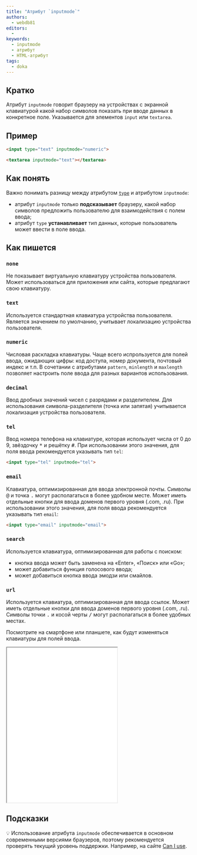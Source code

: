 ```yaml
---
title: "Атрибут `inputmode`"
authors:
  - webdb81
editors:
  -
keywords:
  - inputmode
  - атрибут
  - HTML-атрибут
tags:
  - doka
---
```


## Кратко

Атрибут `inputmode` говорит браузеру на устройствах с экранной клавиатурой какой набор символов показать при вводе данных в конкретное поле. Указывается для элементов `input` или `textarea`.

## Пример
```html
<input type="text" inputmode="numeric">

<textarea inputmode="text"></textarea>
```

## Как понять

Важно понимать разницу между атрибутом [`type`](/html/input/#type) и атрибутом `inputmode`:
- атрибут `inputmode` только **подсказывает**  браузеру, какой набор символов предложить пользователю для взаимодействия с полем ввода;
- атрибут `type` **устанавливает** тип данных, которые пользователь может ввести в поле ввода.

## Как пишется
### `none`
Не показывает виртуальную клавиатуру устройства пользователя. Может использоваться для приложения или сайта, которые предлагают свою клавиатуру.

### `text`

Используется стандартная клавиатура устройства пользователя. Является значением по умолчанию, учитывает локализацию устройства пользователя.

### `numeric`
Числовая раскладка клавиатуры. Чаще всего испрользуется для полей ввода, ожидающих цифры: код доступа, номер документа, почтовый индекс и т.п.
В сочетании с атрибутами `pattern`, `minlength` и `maxlength` позволяет настроить поле ввода для разных вариантов использования.

### `decimal`
Ввод дробных значений чисел с разрядами и разделителем. Для использования символа-разделителя (точка или запятая) учитывается локализация устройства пользователя.

### `tel`
Ввод номера телефона на клавиатуре, которая использует числа от 0 до 9, звёздочку <kbd>*</kbd> и решётку <kbd>#</kbd>.
При использовании этого значения, для поля ввода рекомендуется указывать тип `tel`:
```html
<input type="tel" inputmode="tel">
```

### `email`
Клавиатура, оптимизированная для ввода электронной почты. Символы <kbd>@</kbd> и точка <kbd>.</kbd> могут располагаться в более удобном месте. Может иметь отдельные кнопки для ввода доменов первого уровня (.com, .ru).
При использовании этого значения, для поля ввода рекомендуется указывать тип `email`:
```html
<input type="email" inputmode="email">
```

### `search`

Используется клавиатура, оптимизированная для работы с поиском:

- кнопка ввода может быть заменена на «Enter», «Поиск» или «Go»;
- может добавиться функция голосового ввода;
- может добавиться кнопка ввода эмодзи или смайлов.

### `url`

Используется клавиатура, оптимизированная для ввода ссылок. Может иметь отдельные кнопки для ввода доменов первого уровня (.com, .ru). Символы точки <kbd>.</kbd> и косой черты <kbd>/</kbd> могут располагаться в более удобных местах.

Посмотрите на смартфоне или планшете, как будут изменяться клавиатуры для полей ввода.

<iframe title="Атрибут inputmode" src="demos/basic/" height="420"></iframe>

## Подсказки

💡 Использование атрибута `inputmode` обеспечивается в основном современными версиями браузеров, поэтому рекомендуется проверять текущий уровень поддержки. Например, на сайте [Can I use](https://caniuse.com/input-inputmode).
